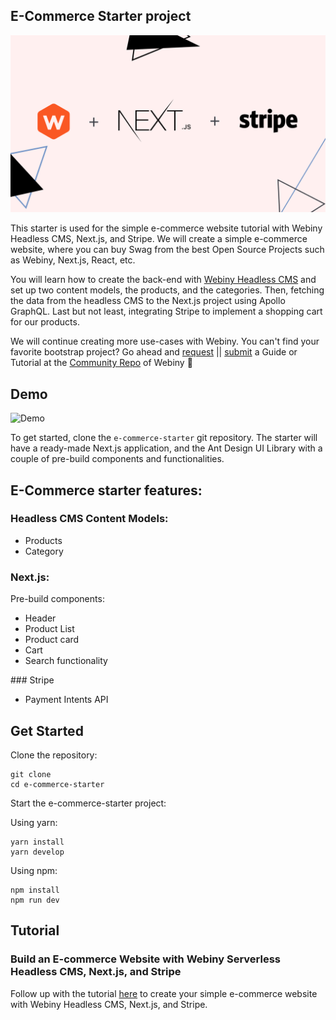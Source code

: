 ## E-Commerce Starter project

![Cover](/cover.png)

This starter is used for the simple e-commerce website tutorial with Webiny Headless CMS, Next.js, and Stripe. We will create a simple e-commerce website, where you can buy Swag from the best Open Source Projects such as Webiny, Next.js, React, etc.

You will learn how to create the back-end with [Webiny Headless CMS](http://docs.webiny.com/docs/webiny-apps/headless-cms/features/content-modeling) and set up two content models, the products, and the categories. Then, fetching the data from the headless CMS to the Next.js project using Apollo GraphQL.
Last but not least, integrating Stripe to implement a shopping cart for our products.

We will continue creating more use-cases with Webiny. You can't find your favorite bootstrap project? Go ahead and [request](https://github.com/webiny/community/issues/new?assignees=&labels=&template=submit-a-request-for-a-tutorial-guide.md&title=%5BTOPIC%5D) || [submit](https://github.com/webiny/community/issues/new?assignees=&labels=&template=submit-a-tutorial-guide.md&title=%5BSUBMIT%5D) a Guide or Tutorial at the [Community Repo](https://github.com/webiny/community/issues/new/choose) of Webiny 🚀

## Demo

![Demo](/demo-e-commerce-starter.gif)

To get started, clone the `e-commerce-starter` git repository.
The starter will have a ready-made Next.js application, and the Ant Design UI Library with a couple of pre-build components and functionalities.

## E-Commerce starter features:

### Headless CMS Content Models:

-   Products
-   Category

### Next.js:

Pre-build components:

-   Header
-   Product List
-   Product card
-   Cart
-   Search functionality

### Stripe

-   Payment Intents API

## Get Started

Clone the repository:

```
git clone
cd e-commerce-starter
```

Start the e-commerce-starter project:

Using yarn:

```
yarn install
yarn develop
```

Using npm:

```
npm install
npm run dev
```

## Tutorial

### Build an E-commerce Website with Webiny Serverless Headless CMS, Next.js, and Stripe

Follow up with the tutorial [here]() to create your simple e-commerce website with Webiny Headless CMS, Next.js, and Stripe.
